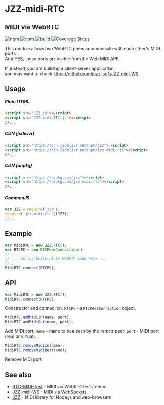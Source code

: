 # JZZ-midi-RTC
## MIDI via WebRTC

[![npm](https://img.shields.io/npm/v/jzz-midi-rtc.svg)](https://www.npmjs.com/package/jzz-midi-rtc)
[![npm](https://img.shields.io/npm/dt/jzz-midi-rtc.svg)](https://www.npmjs.com/package/jzz-midi-rtc)
[![build](https://github.com/jazz-soft/JZZ-midi-RTC/actions/workflows/build.yml/badge.svg)](https://github.com/jazz-soft/JZZ-midi-RTC/actions)
[![Coverage Status](https://coveralls.io/repos/github/jazz-soft/JZZ-midi-RTC/badge.svg)](https://coveralls.io/github/jazz-soft/JZZ-midi-RTC)

This module allows two WebRTC peers communicate with each other's MIDI ports.  
And YES, these ports are visible from the Web MIDI API!

If, instead, you are building a client-server application,  
you may want to check https://github.com/jazz-soft/JZZ-midi-WS

## Usage
##### Plain HTML
```html
<script src="JZZ.js"></script>
<script src="JZZ.midi.RTC.js"></script>
//...
```
##### CDN (jsdelivr)
```html
<script src="https://cdn.jsdelivr.net/npm/jzz"></script>
<script src="https://cdn.jsdelivr.net/npm/jzz-midi-rtc"></script>
//...
```
##### CDN (unpkg)
```html
<script src="https://unpkg.com/jzz"></script>
<script src="https://unpkg.com/jzz-midi-rtc"></script>
//...
```
##### CommonJS
```js
var JZZ = require('jzz');
require('jzz-midi-rtc')(JZZ);
//...
```

## Example
```js
var MidiRTC = new JZZ.RTC();
var RTCPC = new RTCPeerConnection();
// ...
// ... boring boilerplate WebRTC code here ...
// ...
MidiRTC.connect(RTCPC);
```

## API
```js
var MidiRTC = new JZZ.RTC();
MidiRTC.connect(RTCPC);
```
Constructor and connection. `RTCPC` - a `RTCPeerConnection` object.

```js
MidiRTC.addMidiIn(name, port);
MidiRTC.addMidiOut(name, port);
```
Add MIDI port. `name` - name to bee seen by the remotr peer; `port` - MIDI port (real or virtual).

```js
MidiRTC.removeMidiIn(name);
MidiRTC.removeMidiOut(name);
```
Remove MIDI port.


## See also
- [RTC-MIDI-Test](https://github.com/jazz-soft/RTC-MIDI-Test) - MIDI via WebRTC test / demo
- [JZZ-midi-WS](https://github.com/jazz-soft/JZZ-midi-WS) - MIDI via WebSockets
- [JZZ](https://github.com/jazz-soft/JZZ) - MIDI library for Node.js and web-browsers